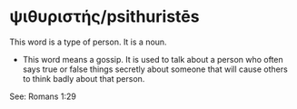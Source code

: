 # ψιθυριστής/psithuristēs
This word is a type of person. It is a noun.
* This word means a gossip. It is used to talk about a person who often says true or false things secretly about someone that will cause others to think badly about that person.

See: Romans 1:29
